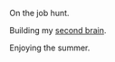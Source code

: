 On the job hunt.

Building my [second brain](/blog/kakkosaivojen-rakentaminen/).

Enjoying the summer.